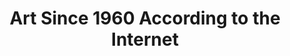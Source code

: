 ---
ee_id_thing: '42'
site: '1'
type: '2'
inv_num: 2008-010
add_credit: Hanne Mugaas
url: 2008-010-art-since-1960-according-to-the-internet
title: Art Since 1960 According to the Internet
year: '2008'
display_year: '2008'
medium: Lecture
dims:
pitch: "​Performance featuring surfing Youtube for artist last names, and clocking
  on the most random results."
ps:
live_url: http://web.archive.org/web/20080406010337/http://www.hanne-mugaas.com/my_work/1_art_since_1960_according_to/
youtube:
related_code:
imgs: 2008_010_Art_Since_1960_Performance_View_Database_IH.jpg
subheading:
download:
commission:
related:
layout: things-i-made
---